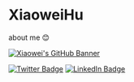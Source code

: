 # XiaoweiHu
about me :blush:

[![Xiaowei's GitHub Banner](./assets/GitHubHeader.png)](https://braydoncoyer.dev)

[![Twitter Badge](https://img.shields.io/badge/Twitter-Profile-informational?style=flat&logo=twitter&logoColor=white&color=1CA2F1)](https://twitter.com/xsayswho)
[![LinkedIn Badge](https://img.shields.io/badge/LinkedIn-Profile-informational?style=flat&logo=linkedin&logoColor=white&color=0D76A8)](linkedin.com/in/xiaowei-arthur-h-7930a811/)




